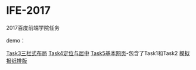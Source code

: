 # IFE-2017
2017百度前端学院任务


demo：

[Task3三栏式布局](http://chu-4.live/IFE-2017/HTML&CSS%20part/Task3/Task3.html)
[Task4定位与居中](http://chu-4.live/IFE-2017/HTML&CSS%20part/Task4/Task4.html)
[Task5基本网页](http://chu-4.live/IFE-2017/HTML&CSS%20part/Task5/Task5.html)-包含了Task1和Task2
[模拟报纸排版](http://chu-4.live/IFE-2017/HTML&CSS%20part/Task6/Task6.html)

